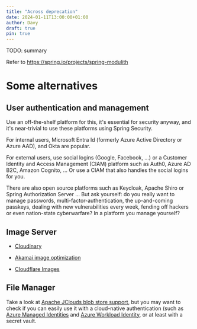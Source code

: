 ```yaml
---
title: "Across deprecation"
date: 2024-01-11T13:00:00+01:00
author: Davy
draft: true
pin: true
---
```


TODO: summary

<!--more-->


<!--
See also: https://confluence.hosted-tools.com/display/AX/Across+Alternatives
-->

Refer to https://spring.io/projects/spring-modulith

# Some alternatives

## User authentication and management

Use an off-the-shelf platform for this, it's essential for security
anyway, and it's near-trivial to use these platforms using Spring
Security.

For internal users, Microsoft Entra Id (formerly Azure Active
Directory or Azure AAD), and Okta are popular.

For external users, use social logins (Google, Facebook, ...) or a
Customer Identity and Access Management (CIAM) platform such as Auth0,
Azure AD B2C, Amazon Cognito, ... Or use a CIAM that also handles the
social logins for you.

There are also open source platforms such as Keycloak, Apache Shiro or
Spring Authorization Server ... But ask yourself: do you really want
to manage passwords, multi-factor-authentication, the up-and-coming
passkeys, dealing with new vulnerabilities every week, fending off
hackers or even nation-state cyberwarfare? In a platform you manage
yourself?

## Image Server

- [Cloudinary](https://cloudinary.com/)

- [Akamai image optimization](https://techdocs.akamai.com/ivm/docs/optimize-images)

- [Cloudflare Images](https://www.cloudflare.com/developer-platform/cloudflare-images/)

## File Manager

Take a look at [Apache JClouds blob store
support](https://jclouds.apache.org/start/blobstore/), but you may
want to check if you can easily use it with a cloud-native
authentication (such as [Azure Managed
Identities](https://learn.microsoft.com/en-us/entra/identity/managed-identities-azure-resources/overview)
and [Azure Workload
Identity](https://learn.microsoft.com/en-us/azure/aks/workload-identity-overview?tabs=java),
or at least with a secret vault.

<!--
Maybe mention:
https://en.wikipedia.org/wiki/Law_of_the_handicap_of_a_head_start (first-mover disadvantage)
https://nl.wikipedia.org/wiki/Wet_van_de_remmende_voorsprong
-->

